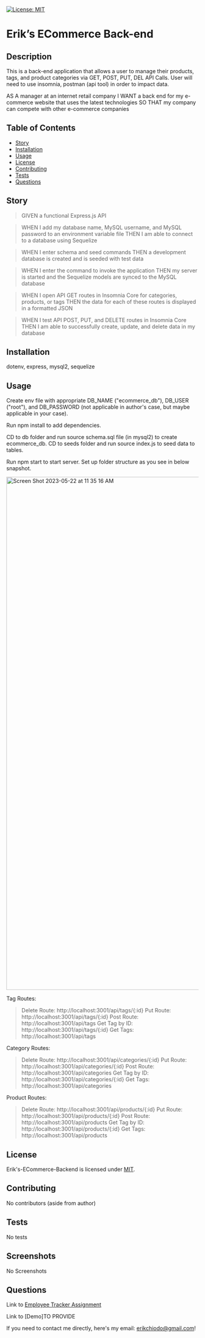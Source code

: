 [![License: MIT](https://img.shields.io/badge/License-MIT-blue.svg)](https://opensource.org/licenses/mit)

# Erik’s ECommerce Back-end

## Description

This is a back-end application that allows a user to manage their products, tags, and product categories via GET, POST, PUT, DEL API Calls. User will need to use insomnia, postman (api tool) in order to impact data.

AS A manager at an internet retail company
I WANT a back end for my e-commerce website that uses the latest technologies
SO THAT my company can compete with other e-commerce companies

## Table of Contents

- [Story](#story)
- [Installation](#installation)
- [Usage](#usage)
- [License](#license)
- [Contributing](#contributing)
- [Tests](#tests)
- [Questions](#questions)

## Story

> GIVEN a functional Express.js API

> WHEN I add my database name, MySQL username, and MySQL password to an environment variable file
> THEN I am able to connect to a database using Sequelize

> WHEN I enter schema and seed commands
> THEN a development database is created and is seeded with test data

> WHEN I enter the command to invoke the application
> THEN my server is started and the Sequelize models are synced to 
the MySQL database

> WHEN I open API GET routes in Insomnia Core for categories, products, or tags
> THEN the data for each of these routes is displayed in a formatted JSON

> WHEN I test API POST, PUT, and DELETE routes in Insomnia Core
> THEN I am able to successfully create, update, and delete data in my database

## Installation

dotenv, express, mysql2, sequelize

## Usage

Create env file with appropriate DB_NAME ("ecommerce_db"), DB_USER ("root"), and DB_PASSWORD (not applicable in author's case, but maybe applicable in your case).

Run npm install to add dependencies. 

CD to db folder and run source schema.sql file (in mysql2) to create ecommerce_db. CD to seeds folder and run source index.js to seed data to tables.

Run npm start to start server. Set up folder structure as you see in below snapshot.

<img width="1346" alt="Screen Shot 2023-05-22 at 11 35 16 AM" src="https://github.com/erikchiodo/eriks-weather-app/assets/122952630/ca04595a-a3e7-4b35-bca8-cb478a5e5054">

Tag Routes:
> Delete Route: http://localhost:3001/api/tags/{:id}
> Put Route: http://localhost:3001/api/tags/{:id}
> Post Route: http://localhost:3001/api/tags
> Get Tag by ID: http://localhost:3001/api/tags/{:id}
> Get Tags: http://localhost:3001/api/tags

Category Routes:
> Delete Route: http://localhost:3001/api/categories/{:id}
> Put Route: http://localhost:3001/api/categories/{:id}
> Post Route: http://localhost:3001/api/categories
> Get Tag by ID: http://localhost:3001/api/categories/{:id}
> Get Tags: http://localhost:3001/api/categories

Product Routes:
> Delete Route: http://localhost:3001/api/products/{:id}
> Put Route: http://localhost:3001/api/products/{:id}
> Post Route: http://localhost:3001/api/products
> Get Tag by ID: http://localhost:3001/api/products/{:id}
> Get Tags: http://localhost:3001/api/products

## License

Erik's-ECommerce-Backend is licensed under [MIT](https://opensource.org/licenses/mit).

## Contributing

No contributors (aside from author)

## Tests

No tests

## Screenshots
No Screenshots

## Questions

Link to [Employee Tracker Assignment](https://github.com/erikchiodo/eriks-ecommerce-backend)

Link to [Demo]TO PROVIDE

If you need to contact me directly, here's my email: erikchiodo@gmail.com!